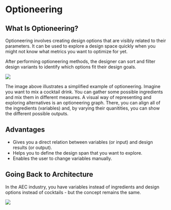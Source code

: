 # Optioneering

## What Is Optioneering?

Optioneering involves creating design options that are visibly related to their parameters. It can be used to explore a design space quickly when you might not know what metrics you want to optimize for yet.

After performing optioneering methods, the designer can sort and filter design variants to identify which options fit their design goals.

![](../.gitbook/assets/optioneering1.png)

The image above illustrates a simplified example of optioneering. Imagine you want to mix a cocktail drink. You can gather some possible ingredients and mix them in different measures. A visual way of representing and exploring alternatives is an optioneering graph. There, you can align all of the ingredients \(variables\) and, by varying their quanitities, you can show the different possible outputs.

## Advantages

* Gives you a direct relation between variables \(or input\) and design results \(or output\).
* Helps you to define the design span that you want to explore. 
* Enables the user to change variables manually. 

## Going Back to Architecture

In the AEC industry, you have variables instead of ingredients and design options instead of cocktails - but the concept remains the same.

![](../.gitbook/assets/optioneering2.png)

